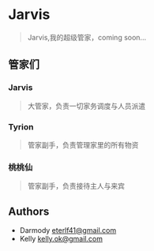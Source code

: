 # Jarvis

> Jarvis,我的超级管家，coming soon...


## 管家们

### Jarvis

> 大管家，负责一切家务调度与人员派遣

### Tyrion

>  管家副手，负责管理家里的所有物资

### 桃桃仙

>  管家副手，负责接待主人与来宾

## Authors

- Darmody <eterlf41@gmail.com>
- Kelly   <kelly.ok@gmail.com>
